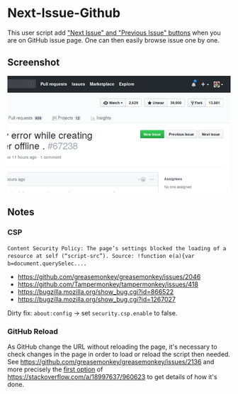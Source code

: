 # Next-Issue-Github

This user script add ["Next Issue" and "Previous Issue" buttons](GitHubNextIssue.png) when you are on GitHub issue page. One can then easily browse issue one by one.

## Screenshot
![GitHub Next Issue Screenshot](GitHubNextIssue2.png)


## Notes

### CSP
`Content Security Policy: The page’s settings blocked the loading of a resource at self (“script-src”). Source: !function e(a){var b=document.querySelec....`

  * https://github.com/greasemonkey/greasemonkey/issues/2046
  * https://github.com/Tampermonkey/tampermonkey/issues/418
  * https://bugzilla.mozilla.org/show_bug.cgi?id=866522
  * https://bugzilla.mozilla.org/show_bug.cgi?id=1267027
  
Dirty fix: `about:config` → set `security.csp.enable` to false.
  
### GitHub Reload
As GitHub change the URL without reloading the page, it's necessary to check 
changes in the page in order to load or reload the script then needed.
See https://github.com/greasemonkey/greasemonkey/issues/2136 and more precisely
the [first option](https://stackoverflow.com/questions/17385145/scriptish-script-needs-the-page-refreshed-to-run/17385193#17385193) of https://stackoverflow.com/a/18997637/960623 to get details of how it's done.
